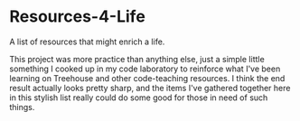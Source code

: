 # Resources-4-Life
A list of resources that might enrich a life.

This project was more practice than anything else, just a simple little something I cooked up in my code laboratory to reinforce what I've been learning on Treehouse and other code-teaching resources.  I think the end result actually looks pretty sharp, and the items I've gathered together here in this stylish list really could do some good for those in need of such things.
